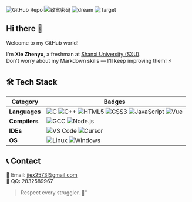 ![GitHub Repo](https://img.shields.io/badge/Repository-Struggling-blue?logo=github)
![致富密码](https://img.shields.io/badge/致富密码-顶尖颜值-green?logo=cashapp)
![dream](https://img.shields.io/badge/dream-girlfriend-orange)
![Target](https://img.shields.io/badge/Target-Top%20Coder-yellow?logo=codewars&logoColor=red)

## Hi there 👋  
Welcome to my GitHub world!  

I'm **Xie Zhenyu**, a freshman at [Shanxi University (SXU)](https://www.sxu.edu.cn).  
Don't worry about my Markdown skills — I'll keep improving them! ⚡  

## 🛠️ Tech Stack

| Category       | Badges                                                                 |
|----------------|-----------------------------------------------------------------------|
| **Languages**  | ![C](https://img.shields.io/badge/C-A8B9CC?logo=c&logoColor=black) ![C++](https://img.shields.io/badge/C++-00599C?logo=cplusplus&logoColor=white) ![HTML5](https://img.shields.io/badge/HTML5-E34F26?logo=html5&logoColor=white) ![CSS3](https://img.shields.io/badge/CSS3-1572B6?logo=css3&logoColor=white) ![JavaScript](https://img.shields.io/badge/JavaScript-F7DF1E?logo=javascript&logoColor=black) ![Vue](https://img.shields.io/badge/Vue.js-4FC08D?logo=vuedotjs&logoColor=white) |
| **Compilers**  | ![GCC](https://img.shields.io/badge/GCC-00599C?logo=gnu) ![Node.js](https://img.shields.io/badge/Node.js-339933?logo=nodedotjs&logoColor=white) |
| **IDEs**       | ![VS Code](https://img.shields.io/badge/VS_Code-007ACC?logo=visualstudiocode&logoColor=white) ![Cursor](https://img.shields.io/badge/Cursor-000000?logo=cursor&logoColor=white) |
| **OS**         | ![Linux](https://img.shields.io/badge/Linux-FCC624?logo=linux&logoColor=black) ![Windows](https://img.shields.io/badge/Windows-0078D6?logo=windows&logoColor=white) |

## 📞 Contact
📧 Email: [jiex2573@gmail.com](mailto:jiex2573@gmail.com)  
📱 QQ: 2832589967

> Respect every struggler. 🚀"
